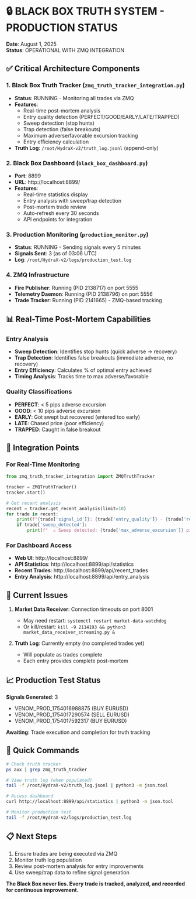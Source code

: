 # 🔒 BLACK BOX TRUTH SYSTEM - PRODUCTION STATUS

**Date**: August 1, 2025  
**Status**: OPERATIONAL WITH ZMQ INTEGRATION

## ✅ Critical Architecture Components

### 1. **Black Box Truth Tracker** (`zmq_truth_tracker_integration.py`)
- **Status**: RUNNING - Monitoring all trades via ZMQ
- **Features**:
  - Real-time post-mortem analysis
  - Entry quality detection (PERFECT/GOOD/EARLY/LATE/TRAPPED)
  - Sweep detection (stop hunts)
  - Trap detection (false breakouts)
  - Maximum adverse/favorable excursion tracking
  - Entry efficiency calculation
- **Truth Log**: `/root/HydraX-v2/truth_log.jsonl` (append-only)

### 2. **Black Box Dashboard** (`black_box_dashboard.py`)
- **Port**: 8899
- **URL**: http://localhost:8899/
- **Features**:
  - Real-time statistics display
  - Entry analysis with sweep/trap detection
  - Post-mortem trade review
  - Auto-refresh every 30 seconds
  - API endpoints for integration

### 3. **Production Monitoring** (`production_monitor.py`)
- **Status**: RUNNING - Sending signals every 5 minutes
- **Signals Sent**: 3 (as of 03:06 UTC)
- **Log**: `/root/HydraX-v2/logs/production_test.log`

### 4. **ZMQ Infrastructure**
- **Fire Publisher**: Running (PID 2138717) on port 5555
- **Telemetry Daemon**: Running (PID 2138796) on port 5556
- **Trade Tracker**: Running (PID 2141665) - ZMQ-based tracking

## 📊 Real-Time Post-Mortem Capabilities

### Entry Analysis
- **Sweep Detection**: Identifies stop hunts (quick adverse → recovery)
- **Trap Detection**: Identifies false breakouts (immediate adverse, no recovery)
- **Entry Efficiency**: Calculates % of optimal entry achieved
- **Timing Analysis**: Tracks time to max adverse/favorable

### Quality Classifications
- **PERFECT**: < 5 pips adverse excursion
- **GOOD**: < 10 pips adverse excursion
- **EARLY**: Got swept but recovered (entered too early)
- **LATE**: Chased price (poor efficiency)
- **TRAPPED**: Caught in false breakout

## 🎯 Integration Points

### For Real-Time Monitoring
```python
from zmq_truth_tracker_integration import ZMQTruthTracker

tracker = ZMQTruthTracker()
tracker.start()

# Get recent analysis
recent = tracker.get_recent_analysis(limit=10)
for trade in recent:
    print(f"{trade['signal_id']}: {trade['entry_quality']} - {trade['result']}")
    if trade['sweep_detected']:
        print(f"  ⚠️ Sweep detected: {trade['max_adverse_excursion']} pips")
```

### For Dashboard Access
- **Web UI**: http://localhost:8899/
- **API Statistics**: http://localhost:8899/api/statistics
- **Recent Trades**: http://localhost:8899/api/recent_trades
- **Entry Analysis**: http://localhost:8899/api/entry_analysis

## 🚨 Current Issues

1. **Market Data Receiver**: Connection timeouts on port 8001
   - May need restart: `systemctl restart market-data-watchdog`
   - Or kill/restart: `kill -9 2114193 && python3 market_data_receiver_streaming.py &`

2. **Truth Log**: Currently empty (no completed trades yet)
   - Will populate as trades complete
   - Each entry provides complete post-mortem

## 📈 Production Test Status

**Signals Generated**: 3
- VENOM_PROD_1754016988875 (BUY EURUSD)
- VENOM_PROD_1754017290574 (SELL EURUSD)  
- VENOM_PROD_1754017592317 (BUY EURUSD)

**Awaiting**: Trade execution and completion for truth tracking

## 🔧 Quick Commands

```bash
# Check truth tracker
ps aux | grep zmq_truth_tracker

# View truth log (when populated)
tail -f /root/HydraX-v2/truth_log.jsonl | python3 -m json.tool

# Access dashboard
curl http://localhost:8899/api/statistics | python3 -m json.tool

# Monitor production test
tail -f /root/HydraX-v2/logs/production_test.log
```

## 📋 Next Steps

1. Ensure trades are being executed via ZMQ
2. Monitor truth log population
3. Review post-mortem analysis for entry improvements
4. Use sweep/trap data to refine signal generation

**The Black Box never lies. Every trade is tracked, analyzed, and recorded for continuous improvement.**